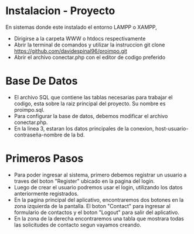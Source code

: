 # Instalacion - Proyecto

En sistemas donde este instalado el entorno LAMPP o XAMPP, 

- Dirigirse a la carpeta WWW o htdocs respectivamente 
- Abrir la terminal de comandos y utilizar la instruccion 
  git clone https://github.com/davidespinal96/proimpo.git
- Abrir el archivo conectar.php con el editor de codigo preferido

# Base De Datos

- El archivo SQL que contiene las tablas necesarias para trabajar el codigo, esta sobre la raiz principal del proyecto. Su nombre es proimpo.sql.
- Para configurar la base de datos, debemos modificar el archivo conectar.php.
- En la linea 3, estaran los datos principales de la conexion, host-usuario-contraseña-nombre de la bd.


# Primeros Pasos

- Para poder ingresar al sistema, primero debemos registrar un usuario a traves del boton "Register" ubicado en la pagina del login.
- Luego de crear el usuario podremos usar el login, utilizando los datos anteriormente registrados.
- En la pagina principal del aplicativo, encontraremos dos botones en la zona izquierda de la pantalla. El boton "Contact" para ingresar al formulario de contactos y el boton "Logout" para salir del aplicativo.
- En la zona de la derecha encontraremos una tabla que mostrara todas las solicitudes de contacto segun vayamos creando.
